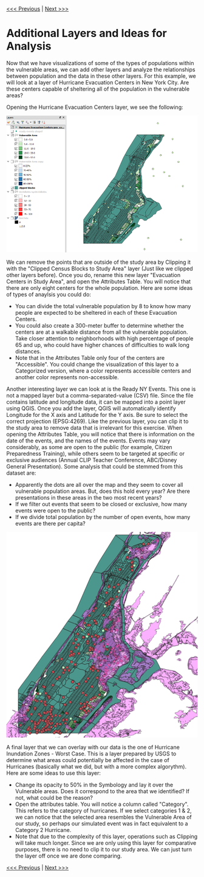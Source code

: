 [<<< Previous](17viz.md)  | [Next >>>](19layout.md)  

# Additional Layers and Ideas for Analysis

Now that we have visualizations of some of the types of populations within the vulnerable areas, we can add other layers and analyze the relationships between population and the data in these other layers. For this example, we will look at a layer of Hurricane Evacuation Centers in New York City. Are these centers capable of sheltering all of the population in the vulnerable areas?

Opening the Hurricane Evacuation Centers layer, we see the following:

![Opening the Layer of Hurricane Evacuation Centers](images/evac.png)

We can remove the points that are outside of the study area by Clipping it with the "Clipped Census Blocks to Study Area" layer (Just like we clipped other layers before). Once you do, rename this new layer "Evacuation Centers in Study Area", and open the Attributes Table. You will notice that there are only eight centers for the whole population. Here are some ideas of types of anaylsis you could do:

- You can divide the total vulnerable population by 8 to know how many people are expected to be sheltered in each of these Evacuation Centers. 
- You could also create a 300-meter buffer to determine whether the centers are at a walkable distance from all the vulnerable population. Take closer attention to neighborhoods with high percentage of people 65 and up, who could have higher chances of difficulties to walk long distances. 
- Note that in the Attributes Table only four of the centers are "Accessible". You could change the visualization of this layer to a Categorized version, where a color represents accessible centers and another color represents non-accessible.

Another interesting layer we can look at is the Ready NY Events. This one is not a mapped layer but a comma-separated-value (CSV) file. Since the file contains latitude and longitude data, it can be mapped into a point layer using QGIS. Once you add the layer, QGIS will automatically identify Longitude for the X axis and Latitude for the Y axis. Be sure to select the correct projection (EPSG:4269). Like the previous layer, you can clip it to the study area to remove data that is irrelevant for this exercise. When opening the Attributes Table, you will notice that there is information on the date of the events, and the names of the events. Events may vary considerably, as some are open to the public (for example, Citizen Preparedness Training), while others seem to be targeted at specific or exclusive audiences (Annual CLIP Teacher Conference, ABC/Disney General Presentation). Some analysis that could be stemmed from this dataset are:

- Apparently the dots are all over the map and they seem to cover all vulnerable population areas. But, does this hold every year? Are there presentations in these areas in the two most recent years?
- If we filter out events that seem to be closed or exclusive, how many events were open to the public?
- If we divide total population by the number of open events, how many events are there per capita?

![Overlay of Hurricane Inundation Zones - Worst Case over our Layer](images/overlay.png)

A final layer that we can overlay with our data is the one of Hurricane Inundation Zones - Worst Case. This is a layer prepared by USGS to determine what areas could potentially be affected in the case of Hurricanes (basically what we did, but with a more complex algorythm). Here are some ideas to use this layer:

- Change its opacity to 50% in the Symbology and lay it over the Vulnerable areas. Does it correspond to the area that we identified? If not, what could be the reason?
- Open the attributes table. You will notice a column called "Category". This refers to the category of hurricanes. If we select categories 1 & 2, we can notice that the selected area resembles the Vulnerable Area of our study, so perhaps our simulated event was in fact equivalent to a Category 2 Hurricane.
- Note that due to the complexity of this layer, operations such as Clipping will take much longer. Since we are only using this layer for comparative purposes, there is no need to clip it to our study area. We can just turn the layer off once we are done comparing.

[<<< Previous](17viz.md)  | [Next >>>](19layout.md)  
